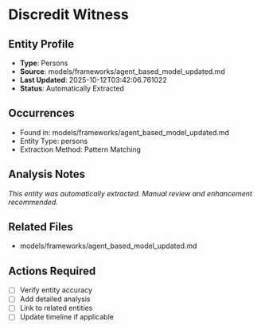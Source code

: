 # Discredit Witness

## Entity Profile
- **Type**: Persons
- **Source**: models/frameworks/agent_based_model_updated.md
- **Last Updated**: 2025-10-12T03:42:06.761022
- **Status**: Automatically Extracted

## Occurrences
- Found in: models/frameworks/agent_based_model_updated.md
- Entity Type: persons
- Extraction Method: Pattern Matching

## Analysis Notes
*This entity was automatically extracted. Manual review and enhancement recommended.*

## Related Files
- models/frameworks/agent_based_model_updated.md

## Actions Required
- [ ] Verify entity accuracy
- [ ] Add detailed analysis
- [ ] Link to related entities
- [ ] Update timeline if applicable
